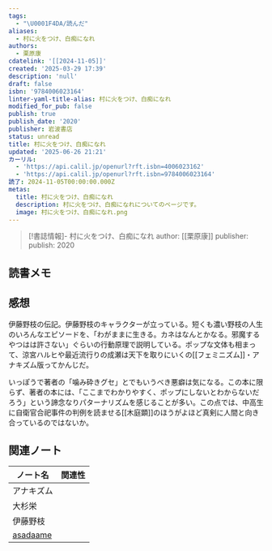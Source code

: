 ```yaml
---
tags:
  - "\U0001F4DA/読んだ"
aliases:
  - 村に火をつけ、白痴になれ
authors:
  - 栗原康
cdatelink: '[[2024-11-05]]'
created: '2025-03-29 17:39'
description: 'null'
draft: false
isbn: '9784006023164'
linter-yaml-title-alias: 村に火をつけ、白痴になれ
modified_for_pub: false
publish: true
publish_date: '2020'
publisher: 岩波書店
status: unread
title: 村に火をつけ、白痴になれ
updated: '2025-06-26 21:21'
カーリル:
  - 'https://api.calil.jp/openurl?rft.isbn=4006023162'
  - 'https://api.calil.jp/openurl?rft.isbn=9784006023164'
読了: 2024-11-05T00:00:00.000Z
metas:
  title: 村に火をつけ、白痴になれ
  description: 村に火をつけ、白痴になれについてのページです。
  image: 村に火をつけ、白痴になれ.png
---
```

> [!書誌情報]- 村に火をつけ、白痴になれ author: [[栗原康]] publisher: publish:
> 2020

## 読書メモ

## 感想

伊藤野枝の伝記。伊藤野枝のキャラクターが立っている。短くも濃い野枝の人生のいろんなエピソードを、「わがままに生きる。カネはなんとかなる。邪魔するやつはは許さない」ぐらいの行動原理で説明している。ポップな文体も相まって、涼宮ハルヒや最近流行りの成瀬は天下を取りにいくの[[フェミニズム]]・アナキズム版ってかんじだ。

いっぽうで著者の「噛み砕きグセ」とでもいうべき悪癖は気になる。この本に限らず、著者の本には、「ここまでわかりやすく、ポップにしないとわからないだろう」という諦念なりパターナリズムを感じることが多い。この点では、中高生に自衛官合祀事件の判例を読ませる[[木庭顕]]のほうがよほど真剣に人間と向き合っているのではないか。

## 関連ノート

| ノート名                                                                              | 関連性 |
| ------------------------------------------------------------------------------------- | ------ |
| アナキズム                                                                            |        |
| 大杉栄                                                                                |        |
| 伊藤野枝                                                                              |        |
| <a rel="author" class="p-author h-card" href="https://asadaame5121.net/">asadaame</a> |        |
